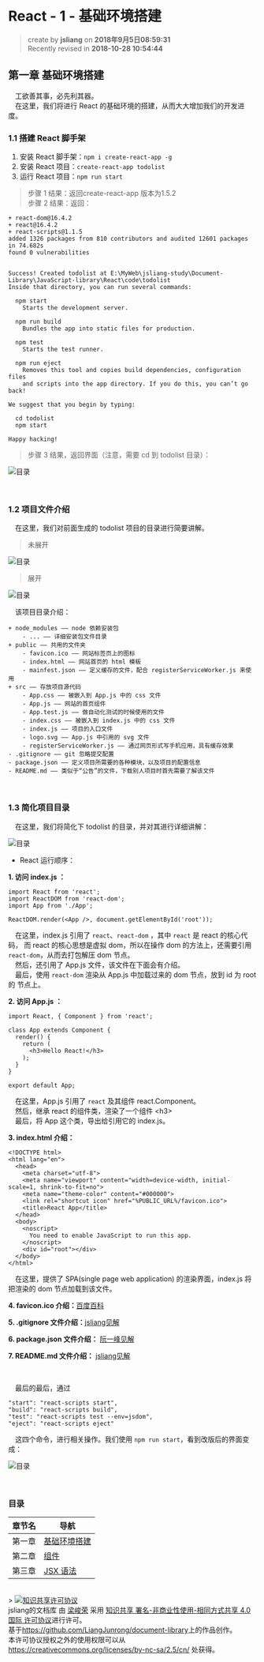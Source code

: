 React - 1 - 基础环境搭建
===

> create by **jsliang** on **2018年9月5日08:59:31**  
> Recently revised in **2018-10-28 10:54:44**

## 第一章 基础环境搭建
&emsp;工欲善其事，必先利其器。  
&emsp;在这里，我们将进行 React 的基础环境的搭建，从而大大增加我们的开发进度。

### 1.1 搭建 React 脚手架
1. 安装 React 脚手架：`npm i create-react-app -g`
2. 安装 React 项目：`create-react-app todolist`
3. 运行 React 项目：`npm run start`

> 步骤 1 结果：返回create-react-app 版本为1.5.2  
> 步骤 2 结果：返回：
```
+ react-dom@16.4.2
+ react@16.4.2
+ react-scripts@1.1.5
added 1326 packages from 810 contributors and audited 12601 packages in 74.682s
found 0 vulnerabilities


Success! Created todolist at E:\MyWeb\jsliang-study\Document-Library\JavaScript-library\React\code\todolist
Inside that directory, you can run several commands:

  npm start
    Starts the development server.

  npm run build
    Bundles the app into static files for production.

  npm test
    Starts the test runner.

  npm run eject
    Removes this tool and copies build dependencies, configuration files
    and scripts into the app directory. If you do this, you can’t go back!

We suggest that you begin by typing:

  cd todolist
  npm start

Happy hacking!
```
> 步骤 3 结果，返回界面（注意，需要 cd 到 todolist 目录）：

![目录](../../public-repertory/img/js-react-chapter1-1.png)

<br>

### 1.2 项目文件介绍
&emsp;在这里，我们对前面生成的 todolist 项目的目录进行简要讲解。

> 未展开

![目录](../../public-repertory/img/js-react-chapter1-2.png)

> 展开
 
![目录](../../public-repertory/img/js-react-chapter1-3.png)

&emsp;该项目目录介绍：
```
+ node_modules —— node 依赖安装包
    - ... —— 详细安装包文件目录
+ public —— 共用的文件夹
    - favicon.ico —— 网站标签页上的图标
    - index.html —— 网站首页的 html 模板
    - mainfest.json —— 定义缓存的文件，配合 registerServiceWorker.js 来使用
+ src —— 存放项目源代码
    - App.css —— 被嵌入到 App.js 中的 css 文件
    - App.js —— 网站的首页组件
    - App.test.js —— 做自动化测试的时候使用的文件
    - index.css —— 被嵌入到 index.js 中的 css 文件
    - index.js —— 项目的入口文件
    - logo.svg —— App.js 中引用的 svg 文件
    - registerServiceWorker.js —— 通过网页形式写手机应用，具有缓存效果
- .gitignore —— git 忽略提交配置
- package.json —— 定义项目所需要的各种模块，以及项目的配置信息
- README.md —— 类似于“公告”的文件，下载别人项目时首先需要了解该文件
```

<br>

### 1.3 简化项目目录
&emsp;在这里，我们将简化下 todolist 的目录，并对其进行详细讲解：

![目录](../../public-repertory/img/js-react-chapter1-4.png)

* React 运行顺序：
  
**1. 访问 index.js ：**
```
import React from 'react';
import ReactDOM from 'react-dom';
import App from './App';

ReactDOM.render(<App />, document.getElementById('root'));
```
&emsp;在这里，index.js 引用了 `react`、`react-dom` ，其中 `react` 是 react 的核心代码， 而 react 的核心思想是虚拟 dom，所以在操作 dom 的方法上，还需要引用 `react-dom`，从而去打包解压 dom 节点。  
&emsp;然后，还引用了 App.js 文件，该文件在下面会有介绍。  
&emsp;最后，使用 `react-dom` 渲染从 App.js 中加载过来的 dom 节点，放到 id 为 root 的 节点上。  

**2. 访问 App.js ：**
```
import React, { Component } from 'react';

class App extends Component {
  render() {
    return (
      <h3>Hello React!</h3>
    );
  }
}

export default App;
```
&emsp;在这里，App.js 引用了 `react` 及其组件 react.Component。  
&emsp;然后，继承 react 的组件类，渲染了一个组件 \<h3\>  
&emsp;最后，将 App 这个类，导出给引用它的 index.js。  

**3. index.html 介绍：**
```
<!DOCTYPE html>
<html lang="en">
  <head>
    <meta charset="utf-8">
    <meta name="viewport" content="width=device-width, initial-scale=1, shrink-to-fit=no">
    <meta name="theme-color" content="#000000">
    <link rel="shortcut icon" href="%PUBLIC_URL%/favicon.ico">
    <title>React App</title>
  </head>
  <body>
    <noscript>
      You need to enable JavaScript to run this app.
    </noscript>
    <div id="root"></div>
  </body>
</html>
```
&emsp;在这里，提供了 SPA(single page web application) 的渲染界面，index.js 将把渲染的 dom 节点加载到该文件。

**4. favicon.ico 介绍：**[百度百科](https://baike.baidu.com/item/favicon.ico/8944811?fr=aladdin)


**5. .gitignore 文件介绍：**[jsliang见解](https://github.com/LiangJunrong/document-library/blob/master/other-library/git/git.md)

**6. package.json 文件介绍：** [阮一峰见解](http://javascript.ruanyifeng.com/nodejs/packagejson.html)

**7. README.md 文件介绍：** [jsliang见解](https://github.com/LiangJunrong/document-library/blob/master/other-library/markdown/markdown.md)

<br>

&emsp;最后的最后，通过
```
"start": "react-scripts start",
"build": "react-scripts build",
"test": "react-scripts test --env=jsdom",
"eject": "react-scripts eject"
```
&emsp;这四个命令，进行相关操作。我们使用 `npm run start`，看到改版后的界面变成：

![目录](../../public-repertory/img/js-react-chapter1-5.png)

<br>

###  目录
| 章节名 | 导航                                |
| ------ | ----------------------------------- |
| 第一章 | [基础环境搭建](./react-chapter1.md) |
| 第二章 | [组件](./react-chapter2.md)         |
| 第三章 | [JSX 语法](./react-chapter3.md)     |

<br>
> <a rel="license" href="http://creativecommons.org/licenses/by-nc-sa/4.0/"><img alt="知识共享许可协议" style="border-width:0" src="https://i.creativecommons.org/l/by-nc-sa/4.0/88x31.png" /></a><br /><span xmlns:dct="http://purl.org/dc/terms/" property="dct:title">jsliang的文档库</span> 由 <a xmlns:cc="http://creativecommons.org/ns#" href="https://github.com/LiangJunrong/document-library" property="cc:attributionName" rel="cc:attributionURL">梁峻荣</a> 采用 <a rel="license" href="http://creativecommons.org/licenses/by-nc-sa/4.0/">知识共享 署名-非商业性使用-相同方式共享 4.0 国际 许可协议</a>进行许可。<br />基于<a xmlns:dct="http://purl.org/dc/terms/" href="https://github.com/LiangJunrong/document-library" rel="dct:source">https://github.com/LiangJunrong/document-library</a>上的作品创作。<br />本许可协议授权之外的使用权限可以从 <a xmlns:cc="http://creativecommons.org/ns#" href="https://creativecommons.org/licenses/by-nc-sa/2.5/cn/" rel="cc:morePermissions">https://creativecommons.org/licenses/by-nc-sa/2.5/cn/</a> 处获得。
